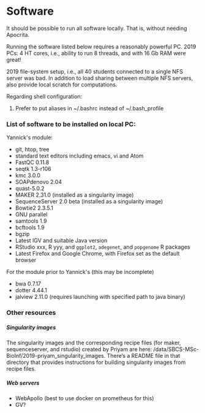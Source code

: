 # Software

It should be possible to run all software locally. That is, without needing
Apocrita.

Running the software listed below requires a reasonably powerful PC. 2019 PCs:
4 HT cores, i.e., ability to run 8 threads, and with 16 Gb RAM were great!

2019 file-system setup, i.e., all 40 students connected to a single NFS server
was bad. In addition to load sharing between multiple NFS servers, also provide
local scratch for computations.

Regarding shell configuration:
1. Prefer to put aliases in ~/.bashrc instead of ~/.bash_profile

### List of software to be installed on local PC:

Yannick's module:

* git, htop, tree
* standard text editors including emacs, vi and Atom
* FastQC 0.11.8
* seqtk 1.3-r106
* kmc 3.0.0
* SOAPdenovo 2.04
* quast-5.0.2
* MAKER 2.31.0 (installed as a singularity image)
* SequenceServer 2.0 beta (installed as a singularity image)
* Bowtie2 2.3.5.1
* GNU parallel
* samtools 1.9
* bcftools 1.9
* bgzip
* Latest IGV and suitable Java version
* RStudio xxx, R yyy, and `ggplot2`, `adegenet`, and `popgenome` R packages
* Latest Firefox and Google Chrome, with Firefox set as the default browser

For the module prior to Yannick's (this may be incomplete)
* bwa 0.7.17
* dotter 4.44.1
* jalview 2.11.0 (requires launching with specified path to java binary)


### Other resources

##### Singularity images

The singularity images and the corresponding recipe files (for maker, sequenceserver, and rstudio) created by Priyam are here:
/data/SBCS-MSc-BioInf/2019-priyam_singularity_images. There’s a README file in that directory that provides instructions for building singularity images from recipe files.

##### Web servers

* WebApollo (best to use docker on prometheus for this)
* GV?
